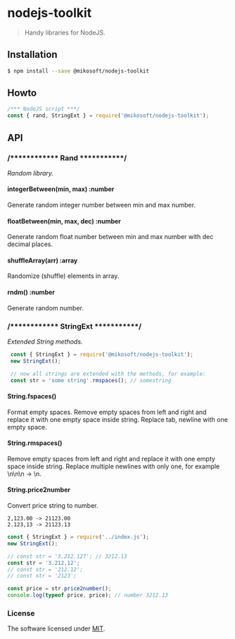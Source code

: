 # nodejs-toolkit
> Handy libraries for NodeJS.



## Installation
```bash
$ npm install --save @mikosoft/nodejs-toolkit
```


## Howto
```javascript
/*** NodeJS script ***/
const { rand, StringExt } = require('@mikosoft/nodejs-toolkit');
```



## API

### /************ Rand ***********/
*Random library.*

#### integerBetween(min, max) :number
Generate random integer number between min and max number.

#### floatBetween(min, max, dec) :number
Generate random float number between min and max number with dec decimal places.

#### shuffleArray(arr) :array
Randomize (shuffle) elements in array.

#### rndm() :number
Generate random number.



### /************ StringExt ***********/
*Extended String methods.*

```javascript
 const { StringExt } = require('@mikosoft/nodejs-toolkit');
 new StringExt();

 // now all strings are extended with the methods, for example:
 const str = 'some string'.rmspaces(); // somestring
 ```

#### String.fspaces()
Format empty spaces. Remove empty spaces from left and right and replace it with one empty space inside string.
Replace tab, newline with one empty space.

#### String.rmspaces()
Remove empty spaces from left and right and replace it with one empty space inside string.
Replace multiple newlines with only one, for example \n\n\n -> \n.

#### String.price2number
Convert price string to number.
```
2,123.00 -> 21123.00
2.123,13 -> 21123.13
```

```javascript
const { StringExt } = require('../index.js');
new StringExt();

// const str = '3,212.127'; // 3212.13
const str = '3.212,12';
// const str = '212.12';
// const str = '2123';

const price = str.price2number();
console.log(typeof price, price); // number 3212.13
```


### License
The software licensed under [MIT](LICENSE).
